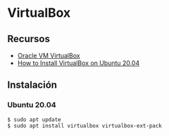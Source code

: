 # VirtualBox

## Recursos
- [Oracle VM VirtualBox](https://www.virtualbox.org/)
- [How to Install VirtualBox on Ubuntu 20.04](https://linuxize.com/post/how-to-install-virtualbox-on-ubuntu-20-04/)

## Instalación

### Ubuntu 20.04
```shell
$ sudo apt update
$ sudo apt install virtualbox virtualbox-ext-pack
```
